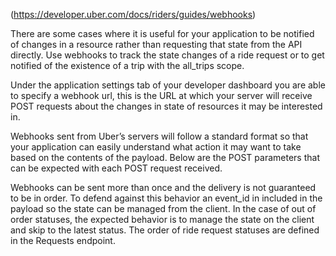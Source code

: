 (https://developer.uber.com/docs/riders/guides/webhooks)


There are some cases where it is useful for your application to be notified of changes in a resource rather than requesting that state from the API directly. Use webhooks to track the state changes of a ride request or to get notified of the existence of a trip with the all_trips scope.

Under the application settings tab of your developer dashboard you are able to specify a webhook url, this is the URL at which your server will receive POST requests about the changes in state of resources it may be interested in.

Webhooks sent from Uber’s servers will follow a standard format so that your application can easily understand what action it may want to take based on the contents of the payload. Below are the POST parameters that can be expected with each POST request received.



Webhooks can be sent more than once and the delivery is not guaranteed to be in order. To defend against this behavior an event_id in included in the payload so the state can be managed from the client. In the case of out of order statuses, the expected behavior is to manage the state on the client and skip to the latest status. The order of ride request statuses are defined in the Requests endpoint.
